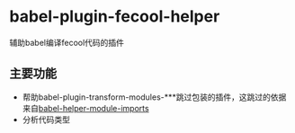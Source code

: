 # babel-plugin-fecool-helper

辅助babel编译fecool代码的插件

## 主要功能

* 帮助babel-plugin-transform-modules-***跳过包装的插件，这跳过的依据来自[babel-helper-module-imports](https://github.com/babel/babel/blob/master/packages/babel-helper-module-imports/src/is-module.js)
* 分析代码类型